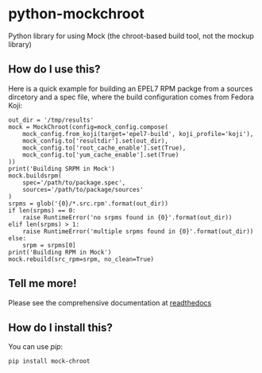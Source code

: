 # python-mockchroot
Python library for using Mock (the chroot-based build tool, not the mockup library)

## How do I use this?

Here is a quick example for building an EPEL7 RPM packge from a sources
dircetory and a spec file, where the build configuration comes from
Fedora Koji:

    out_dir = '/tmp/results'
    mock = MockChroot(config=mock_config.compose(
        mock_config.from_koji(target='epel7-build', koji_profile='koji'),
        mock_config.to['resultdir'].set(out_dir),
        mock_config.to['root_cache_enable'].set(True),
        mock_config.to['yum_cache_enable'].set(True)
    ))
    print('Building SRPM in Mock')
    mock.buildsrpm(
        spec='/path/to/package.spec',
        sources='/path/to/package/sources'
    )
    srpms = glob('{0}/*.src.rpm'.format(out_dir))
    if len(srpms) == 0:
        raise RuntimeError('no srpms found in {0}'.format(out_dir))
    elif len(srpms) > 1:
        raise RuntimeError('multiple srpms found in {0}'.format(out_dir))
    else:
        srpm = srpms[0]
    print('Building RPM in Mock')
    mock.rebuild(src_rpm=srpm, no_clean=True)

## Tell me more!

Please see the comprehensive documentation at [readthedocs][1]

[1]: http://python-mockchroot.readthedocs.org/

## How do I install this?

You can use *pip*:

    pip install mock-chroot

